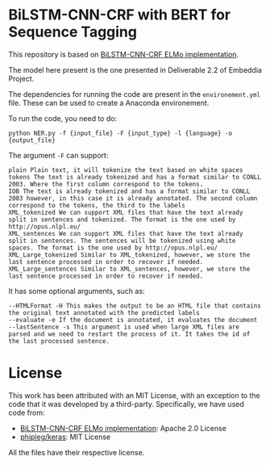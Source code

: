 # BiLSTM-CNN-CRF with BERT for Sequence Tagging

This repository is based on [BiLSTM-CNN-CRF ELMo implementation](https://github.com/UKPLab/elmo-bilstm-cnn-crf).

The model here present is the one presented in Deliverable 2.2 of Embeddia Project.

The dependencies for running the code are present in the `environement.yml` file. These can be used to create a Anaconda environement.

To run the code, you need to do:

`python NER.py -f {input_file} -F {input_type} -l {language} -o {output_file}`

The argument `-F` can support:
```
plain Plain text, it will tokenize the text based on white spaces
tokens The text is already tokenized and has a format similar to CONLL 2003. Where the first column correspond to the tokens.
IOB The text is already tokenized and has a format similar to CONLL 2003 however, in this case it is already annotated. The second column correspond to the tokens, the third to the labels
XML_tokenized We can support XML files that have the text already split in sentences and tokenized. The format is the one used by http://opus.nlpl.eu/
XML_sentences We can support XML files that have the text already split in sentences. The sentences will be tokenized using white spaces. The format is the one used by http://opus.nlpl.eu/
XML_Large_tokenized Similar to XML_tokenized, however, we store the last sentence processed in order to recover if needed.
XML_Large_sentences Similar to XML_sentences, however, we store the last sentence processed in order to recover if needed.
```

It has some optional arguments, such as:

```
--HTMLFormat -H This makes the output to be an HTML file that contains the original text annotated with the predicted labels
--evaluate -e If the document is annotated, it evaluates the document
--lastSentence -s This argument is used when large XML files are parsed and we need to restart the process of it. It takes the id of the last processed sentence.
```

# License

This work has been attributed with an MIT License, with an exception to the code that it was developed by a third-party. Specifically, we have used code from:

- [BiLSTM-CNN-CRF ELMo implementation](https://github.com/UKPLab/elmo-bilstm-cnn-crf): Apache 2.0 License
- [phipleg/keras](https://github.com/phipleg/keras/tree/crf): MIT License

All the files have their respective license.
